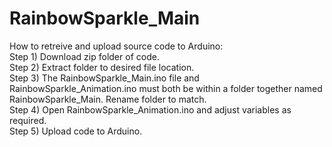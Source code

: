 # RainbowSparkle_Main

How to retreive and upload source code to Arduino:  
Step 1) Download zip folder of code.  
Step 2) Extract folder to desired file location.  
Step 3) The RainbowSparkle_Main.ino file and RainbowSparkle_Animation.ino must both be within a folder together named RainbowSparkle_Main. Rename folder to match.  
Step 4) Open RainbowSparkle_Animation.ino and adjust variables as required.  
Step 5) Upload code to Arduino.
